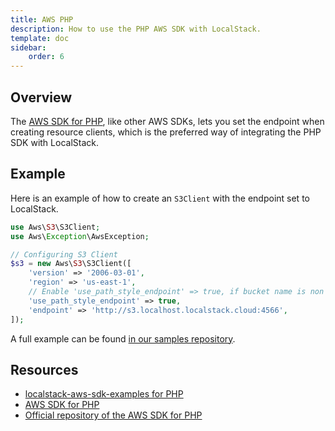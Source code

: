```yaml
---
title: AWS PHP
description: How to use the PHP AWS SDK with LocalStack.
template: doc
sidebar:
    order: 6
---
```


## Overview

The [AWS SDK for PHP](https://aws.amazon.com/sdk-for-php/), like other AWS SDKs, lets you set the endpoint when creating resource clients,
which is the preferred way of integrating the PHP SDK with LocalStack.

## Example

Here is an example of how to create an `S3Client` with the endpoint set to LocalStack.

```php showshowLineNumbers
use Aws\S3\S3Client;
use Aws\Exception\AwsException;

// Configuring S3 Client
$s3 = new Aws\S3\S3Client([
    'version' => '2006-03-01',
    'region' => 'us-east-1',
    // Enable 'use_path_style_endpoint' => true, if bucket name is non DNS compliant
    'use_path_style_endpoint' => true,
    'endpoint' => 'http://s3.localhost.localstack.cloud:4566',
]);
```

A full example can be found [in our samples repository](https://github.com/localstack/localstack-aws-sdk-examples/tree/main/php).

## Resources

* [localstack-aws-sdk-examples for PHP](https://github.com/localstack/localstack-aws-sdk-examples/tree/main/php)
* [AWS SDK for PHP](https://aws.amazon.com/sdk-for-php/)
* [Official repository of the AWS SDK for PHP](https://github.com/aws/aws-sdk-php)